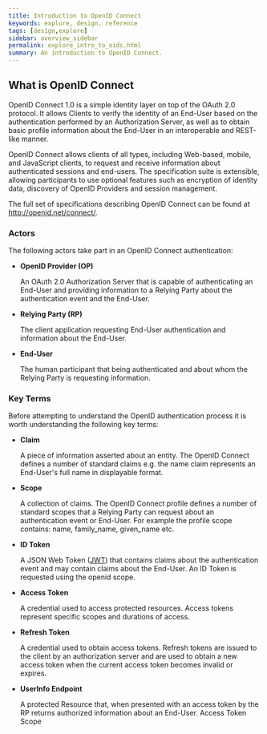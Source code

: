 ```yaml
---
title: Introduction to OpenID Connect
keywords: explore, design, reference
tags: [design,explore]
sidebar: overview_sidebar
permalink: explore_intro_to_oidc.html
summary: An introduction to OpenID Connect.
---
```


## What is OpenID Connect

OpenID Connect 1.0 is a simple identity layer on top of the OAuth 2.0 protocol. It allows Clients to verify the identity of an End-User based on the authentication performed by an Authorization Server, as well as to obtain basic profile information about the End-User in an interoperable and REST-like manner.

OpenID Connect allows clients of all types, including Web-based, mobile, and JavaScript clients, to request and receive information about authenticated sessions and end-users. The specification suite is extensible, allowing participants to use optional features such as encryption of identity data, discovery of OpenID Providers and session management.

The full set of specifications describing OpenID Connect can be found at <http://openid.net/connect/>.

### Actors

The following actors take part in an OpenID Connect authentication:

* **OpenID Provider (OP)**

  An OAuth 2.0 Authorization Server that is capable of authenticating an End-User and providing information to a Relying Party about the authentication event and the End-User.

* **Relying Party (RP)**

  The client application requesting End-User authentication and information about the End-User.
  
* **End-User**

  The human participant that being authenticated and about whom the Relying Party is requesting information.

### Key Terms

Before attempting to understand the OpenID authentication process it is worth understanding the following key terms:

* **Claim**

  A piece of information asserted about an entity. The OpenID Connect defines a number of standard claims e.g. the name claim represents an End-User's full name in displayable format.
  
* **Scope**

  A collection of claims. The OpenID Connect profile defines a number of standard scopes that a Relying Party can request about an authentication event or End-User. For example the profile scope contains: name, family_name, given_name etc.

* **ID Token**

  A JSON Web Token ([JWT](https://tools.ietf.org/html/draft-ietf-oauth-json-web-token-32)) that contains claims about the authentication event and may contain claims about the End-User. An ID Token is requested using the openid scope.

* **Access Token**

  A credential used to access protected resources. Access tokens represent specific scopes and durations of access.
   
* **Refresh Token**

  A credential used to obtain access tokens.  Refresh tokens are issued to the client by an authorization server and are used to obtain a new access token when the current access token becomes invalid or expires.
   
* **UserInfo Endpoint**

  A protected Resource that, when presented with an access token by the RP returns authorized information about an End-User.
Access Token Scope
   
